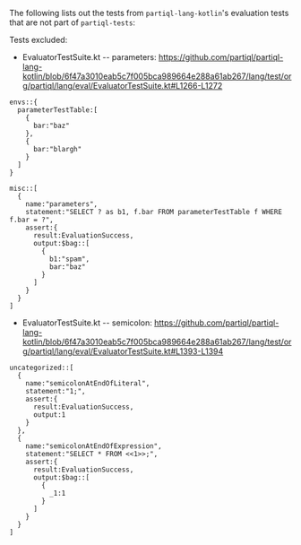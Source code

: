 The following lists out the tests from `partiql-lang-kotlin`'s evaluation tests that are not part of `partiql-tests`:

Tests excluded:
- EvaluatorTestSuite.kt -- parameters: https://github.com/partiql/partiql-lang-kotlin/blob/6f47a3010eab5c7f005bca989664e288a61ab267/lang/test/org/partiql/lang/eval/EvaluatorTestSuite.kt#L1266-L1272
```ion
envs::{
  parameterTestTable:[
    {
      bar:"baz"
    },
    {
      bar:"blargh"
    }
  ]
}

misc::[
  {
    name:"parameters",
    statement:"SELECT ? as b1, f.bar FROM parameterTestTable f WHERE f.bar = ?",
    assert:{
      result:EvaluationSuccess,
      output:$bag::[
        {
          b1:"spam",
          bar:"baz"
        }
      ]
    }
  }
]
```
- EvaluatorTestSuite.kt -- semicolon: https://github.com/partiql/partiql-lang-kotlin/blob/6f47a3010eab5c7f005bca989664e288a61ab267/lang/test/org/partiql/lang/eval/EvaluatorTestSuite.kt#L1393-L1394
```ion
uncategorized::[  
  {
    name:"semicolonAtEndOfLiteral",
    statement:"1;",
    assert:{
      result:EvaluationSuccess,
      output:1
    }
  },
  {
    name:"semicolonAtEndOfExpression",
    statement:"SELECT * FROM <<1>>;",
    assert:{
      result:EvaluationSuccess,
      output:$bag::[
        {
          _1:1
        }
      ]
    }
  }
]
```
